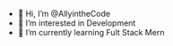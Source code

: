 - 👋 Hi, I’m @AllyintheCode
- 👀 I’m interested in Development
- 🌱 I’m currently learning Fult Stack Mern

<!---
AllyintheCode/AllyintheCode is a ✨ special ✨ repository because its `README.md` (this file) appears on your GitHub profile.
You can click the Preview link to take a look at your changes.
--->
